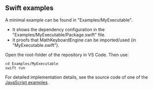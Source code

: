 ## Swift examples

A minimal example can be found in "Examples/MyExecutable".

- It shows the dependency configuration in the "Examples/MyExecutable/Package.swift" file.
- It proofs that MathKeyboardEngine can be imported/used (in "MyExecutable.swift").

Open the root-folder of the repository in VS Code. Then use:
```
cd Examples/MyExecutable
swift run
```

For detailed implementation details, see the source code of one of the
[JavaScript examples](https://github.com/MathKeyboardEngine/MathKeyboardEngine/tree/main/examples).